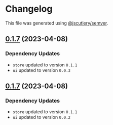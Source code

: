 # Changelog

This file was generated using [@jscutlery/semver](https://github.com/jscutlery/semver).

## [0.1.7](///compare/shell@0.1.6...shell@0.1.7) (2023-04-08)

### Dependency Updates

- `store` updated to version `0.1.1`
- `ui` updated to version `0.0.3`

## [0.1.7](///compare/shell@0.1.6...shell@0.1.7) (2023-04-08)

### Dependency Updates

- `store` updated to version `0.1.1`
- `ui` updated to version `0.0.2`

